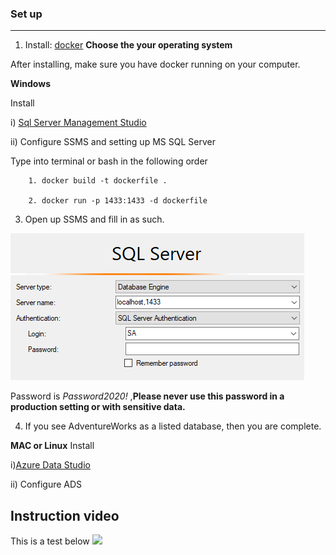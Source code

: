 ### Set up 
---

1. Install: [docker](https://docs.docker.com/engine/install/) **Choose the your operating system** 

After installing, make sure you have docker running on your computer.

**Windows**

Install

   i) [Sql Server Management Studio](https://docs.microsoft.com/en-us/sql/ssms/download-sql-server-management-studio-ssms?view=sql-server-ver15)
    
   ii) Configure SSMS and setting up MS SQL Server
   
   Type into terminal or bash in the following order
   
        1. docker build -t dockerfile .
        
        2. docker run -p 1433:1433 -d dockerfile
        
   3. Open up SSMS and fill in as such. 
        
  ![](https://github.com/Juan-Zambrano/MSSQL_Example/blob/master/Lesson/Introduction/Resource/image.png)
            
  Password is *Password2020!* ,**Please never use this password in a production setting or with sensitive data.**
    
   4. If you see AdventureWorks as a listed database, then you are complete.
         
         
**MAC or Linux**
Install

   i)[Azure Data Studio](https://docs.microsoft.com/en-us/sql/azure-data-studio/download-azure-data-studio?view=sql-server-ver15#get-azure-data-studio-for-macos)

   ii) Configure ADS
        


## Instruction video
This is a test below
[![](http://img.youtube.com/vi/unU9vpLjHRk/0.jpg)](http://www.youtube.com/watch?v=unU9vpLjHRk "")
